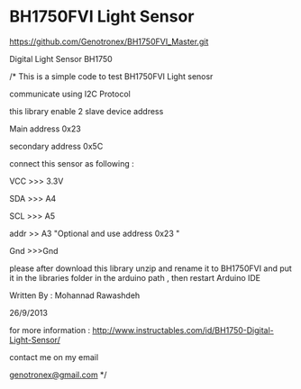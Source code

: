 BH1750FVI Light Sensor
======================

https://github.com/Genotronex/BH1750FVI_Master.git

Digital Light Sensor BH1750 

/*
  This is a simple code to test BH1750FVI Light senosr
  
  communicate using I2C Protocol 
  
  this library enable 2 slave device address
  
  Main address  0x23 
  
  secondary address 0x5C 
  
  connect this sensor as following :
  
  VCC >>> 3.3V
  
  SDA >>> A4 
  
  SCL >>> A5
  
  addr >> A3 "Optional and use address 0x23 "
  
  Gnd >>>Gnd



  please after download this library unzip and rename it to BH1750FVI and put it in the libraries folder in the arduino path , then restart Arduino IDE
  
  
  Written By : Mohannad Rawashdeh
  
  26/9/2013
  
  for more information : http://www.instructables.com/id/BH1750-Digital-Light-Sensor/
  
  contact me on my email
  
  genotronex@gmail.com
 */
 
